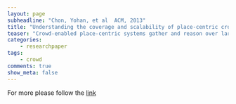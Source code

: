 ```yaml
---
layout: page 
subheadline: "Chon, Yohan, et al  ACM, 2013"
title: "Understanding the coverage and scalability of place-centric crowdsensing"
teaser: "Crowd-enabled place-centric systems gather and reason over large mobile sensor datasets and target everyday user locations (such as stores, workplaces, and restaurants). Such systems are transforming various consumer services (for example, local search) and data-driven organizations (city planning). As the demand for these systems increases, our understanding of how to design and deploy successful crowdsensing systems must improve. In this paper, we present a systematic study of the coverage and scaling properties of place-centric crowdsensing. During a two-month deployment, we collected smartphone sensor data from 85 participants using a representative crowdsensing system that captures 48,000 different place visits. Our analysis of this dataset examines issues of core interest to place-centric crowdsensing, including place-temporal coverage, the relationship between the user population and coverage, privacy concerns, and the characterization of the collected data. Collectively, our findings provide valuable insights to guide the building of future place-centric crowdsensing systems and applications."
categories:
    - researchpaper  
tags:
    - crowd 
comments: true
show_meta: false
---
```


 
For more please follow the [link](http://dl.acm.org/citation.cfm?id=2493498)